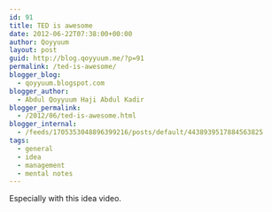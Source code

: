 ```yaml
---
id: 91
title: TED is awesome
date: 2012-06-22T07:38:00+00:00
author: Qoyyuum
layout: post
guid: http://blog.qoyyuum.me/?p=91
permalink: /ted-is-awesome/
blogger_blog:
  - qoyyuum.blogspot.com
blogger_author:
  - Abdul Qoyyuum Haji Abdul Kadir
blogger_permalink:
  - /2012/06/ted-is-awesome.html
blogger_internal:
  - /feeds/1705353048896399216/posts/default/4438939517884563825
tags:
  - general
  - idea
  - management
  - mental notes
---
```

Especially with this idea video.